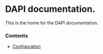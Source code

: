 # DAPI documentation.

This is the home for the DAPI documentation.

### Contents 

* [Configuration](./CONFIGURATION.md)